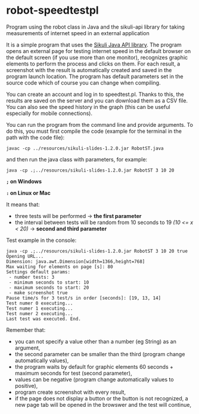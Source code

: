 # robot-speedtestpl
Program using the robot class in Java and the sikuli-api library for taking measurements of internet speed in an external application

It is a simple program that uses the [Sikuli Java API library](https://code.google.com/archive/p/sikuli-api/). The program opens an external page for testing internet speed in the default browser on the default screen (if you use more than one monitor), recognizes graphic elements to perform the process and clicks on them. For each result, a screenshot with the result is automatically created and saved in the program launch location. The program has default parameters set in the source code which of course you can change when compiling.

You can create an account and log in to speedtest.pl. Thanks to this, the results are saved on the server and you can download them as a CSV file. You can also see the speed history in the graph (this can be useful especially for mobile connections).

You can run the program from the command line and provide arguments. To do this, you must first compile the code (example for the terminal in the path with the code file):

`javac -cp ../resources/sikuli-slides-1.2.0.jar RobotST.java`

and then run the java class with parameters, for example:

`java -cp .;../resources/sikuli-slides-1.2.0.jar RobotST 3 10 20`

**`;` on Windows**

**`:` on Linux or Mac**

It means that:
- three tests will be performed -> **the first parameter**
- the interval between tests will be random from 10 seconds to 19 *(10 <= x < 20)* -> **second and third parameter**

Test example in the console:
```
java -cp .;../resources/sikuli-slides-1.2.0.jar RobotST 3 10 20 true
Opening URL...
Dimension: java.awt.Dimension[width=1366,height=768]
Max waiting for elements on page [s]: 80
Settings default params:
 - number tests: 3
 - minimum seconds to start: 10
 - maximum seconds to start: 20
 - make screenshot true
Pause time/s for 3 test/s in order [seconds]: [19, 13, 14]
Test numer 0 executing...
Test numer 1 executing...
Test numer 2 executing...
Last test was executed. End.
```

Remember that:
- you can not specify a value other than a number (eg String) as an argument,
- the second parameter can be smaller than the third (program change automatically values),
- the program waits by default for graphic elements 60 seconds + maximum seconds for test (second parameter),
- values can be negative (program change automatically values to positive),
- program create screenshot with every result,
- if the page does not display a button or the button is not recognized, a new page tab will be opened in the browswer and the test will continue,
